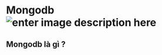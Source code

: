# Mongodb ![enter image description here](https://upload.wikimedia.org/wikipedia/commons/thumb/f/f9/Antu_mongodb.svg/50px-Antu_mongodb.svg.png?20160706123547)
## Mongodb là gì ? 
